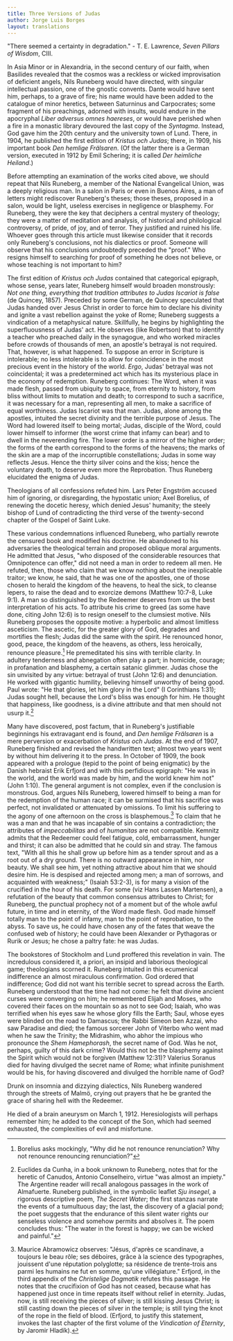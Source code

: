 ```yaml
---
title: Three Versions of Judas
author: Jorge Luis Borges
layout: translations
---
```


"There seemed a certainty in degradation." - T. E. Lawrence, _Seven Pillars of Wisdom_, CIII.

In Asia Minor or in Alexandria, in the second century of our faith, when Basilides revealed that the cosmos was a reckless or wicked improvisation of deficient angels, Nils Runeberg would have directed, with singular intellectual passion, one of the gnostic convents. Dante would have sent him, perhaps, to a grave of fire; his name would have been added to the catalogue of minor heretics, between Saturninus and Carpocrates; some fragment of his preachings, adorned with insults, would endure in the apocryphal _Liber adversus omnes haereses_, or would have perished when a fire in a monastic library devoured the last copy of the _Syntagma_. Instead, God gave him the 20th century and the university town of Lund. There, in 1904, he published the first edition of _Kristus och Judas_; there, in 1909, his important book _Den hemlige Frälsaren_. (Of the latter there is a German version, executed in 1912 by Emil Schering; it is called _Der heimliche Heiland_.)

Before attempting an examination of the works cited above, we should repeat that Nils Runeberg, a member of the National Evangelical Union, was a deeply religious man. In a salon in Paris or even in Buenos Aires, a man of letters might rediscover Runeberg's theses; those theses, proposed in a salon, would be light, useless exercises in negligence or blasphemy. For Runeberg, they were the key that deciphers a central mystery of theology; they were a matter of meditation and analysis, of historical and philological controversy, of pride, of joy, and of terror. They justified and ruined his life. Whoever goes through this article must likewise consider that it records only Runeberg's conclusions, not his dialectics or proof. Someone will observe that his conclusions undoubtedly preceded the "proof." Who resigns himself to searching for proof of something he does not believe, or whose teaching is not important to him?

The first edition of _Kristus och Judas_ contained that categorical epigraph, whose sense, years later, Runeberg himself would broaden monstrously: _Not one thing, everything that tradition attributes to Judas Iscariot is false_ (de Quincey, 1857). Preceded by some German, de Quincey speculated that Judas handed over Jesus Christ in order to force him to declare his divinity and ignite a vast rebellion against the yoke of Rome; Runeberg suggests a vindication of a metaphysical nature. Skillfully, he begins by highlighting the superfluousness of Judas' act. He observes (like Robertson) that to identify a teacher who preached daily in the synagogue, and who worked miracles before crowds of thousands of men, an apostle's betrayal is not required. That, however, is what happened. To suppose an error in Scripture is intolerable; no less intolerable is to allow for coincidence in the most precious event in the history of the world. _Ergo_, Judas' betrayal was not coincidental; it was a predetermined act which has its mysterious place in the economy of redemption. Runeberg continues: The Word, when it was made flesh, passed from ubiquity to space, from eternity to history, from bliss without limits to mutation and death; to correspond to such a sacrifice, it was necessary for a man, representing all men, to make a sacrifice of equal worthiness. Judas Iscariot was that man. Judas, alone among the apostles, intuited the secret divinity and the terrible purpose of Jesus. The Word had lowered itself to being mortal; Judas, disciple of the Word, could lower himself to informer (the worst crime that infamy can bear) and to dwell in the neverending fire. The lower order is a mirror of the higher order; the forms of the earth correspond to the forms of the heavens; the marks of the skin are a map of the incorruptible constellations; Judas in some way reflects Jesus. Hence the thirty silver coins and the kiss; hence the voluntary death, to deserve even more the Reprobation. Thus Runeberg elucidated the enigma of Judas.

Theologians of all confessions refuted him. Lars Peter Engström accused him of ignoring, or disregarding, the hypostatic union; Axel Borelius, of renewing the docetic heresy, which denied Jesus' humanity; the steely bishop of Lund of contradicting the third verse of the twenty-second chapter of the Gospel of Saint Luke.

These various condemnations influenced Runeberg, who partially rewrote the censured book and modified his doctrine. He abandoned to his adversaries the theological terrain and proposed oblique moral arguments. He admitted that Jesus, "who disposed of the considerable resources that Omnipotence can offer," did not need a man in order to redeem all men. He refuted, then, those who claim that we know nothing about the inexplicable traitor; we know, he said, that he was one of the apostles, one of those chosen to herald the kingdom of the heavens, to heal the sick, to cleanse lepers, to raise the dead and to exorcize demons (Matthew 10:7-8, Luke 9:1). A man so distinguished by the Redeemer deserves from us the best interpretation of his acts. To attribute his crime to greed (as some have done, citing John 12:6) is to resign oneself to the clumsiest motive. Nils Runeberg proposes the opposite motive: a hyperbolic and almost limitless asceticism. The ascetic, for the greater glory of God, degrades and mortifies the flesh; Judas did the same with the spirit. He renounced honor, good, peace, the kingdom of the heavens, as others, less heroically, renounce pleasure.[^1] He premeditated his sins with terrible clarity. In adultery tenderness and abnegation often play a part; in homicide, courage; in profanation and blasphemy, a certain satanic glimmer. Judas chose the sin unvisited by any virtue: betrayal of trust (John 12:6) and denunciation. He worked with gigantic humility, believing himself unworthy of being good. Paul wrote: "He that glories, let him glory in the Lord" (I Corinthians 1:31); Judas sought hell, because the Lord's bliss was enough for him. He thought that happiness, like goodness, is a divine attribute and that men should not usurp it.[^2]

Many have discovered, post factum, that in Runeberg's justifiable beginnings his extravagant end is found, and _Den hemlige Frälsaren_ is a mere perversion or exacerbation of _Kristus och Judas_. At the end of 1907, Runeberg finished and revised the handwritten text; almost two years went by without him delivering it to the press. In October of 1909, the book appeared with a prologue (tepid to the point of being enigmatic) by the Danish hebraist Erik Erfjord and with this perfidious epigraph: "He was in the world, and the world was made by him, and the world knew him not" (John 1:10). The general argument is not complex, even if the conclusion is monstrous. God, argues Nils Runeberg, lowered himself to being a man for the redemption of the human race; it can be surmised that his sacrifice was perfect, not invalidated or attenuated by omissions. To limit his suffering to the agony of one afternoon on the cross is blasphemous.[^3] To claim that he was a man and that he was incapable of sin contains a contradiction; the attributes of _impeccabilitas_ and of _humanitas_ are not compatible. Kemnitz admits that the Redeemer could feel fatigue, cold, embarrassment, hunger and thirst; it can also be admitted that he could sin and stray. The famous text, "With all this he shall grow up before him as a tender sprout and as a root out of a dry ground. There is no outward appearance in him, nor beauty. We shall see him, yet nothing attractive about him that we should desire him. He is despised and rejected among men; a man of sorrows, and acquainted with weakness;" (Isaiah 53:2-3), is for many a vision of the crucified in the hour of his death. For some (viz Hans Lassen Martensen), a refutation of the beauty that common consensus attributes to Christ; for Runeberg, the punctual prophecy not of a moment but of the whole awful future, in time and in eternity, of the Word made flesh. God made himself totally man to the point of infamy, man to the point of reprobation, to the abyss. To save us, he could have chosen any of the fates that weave the confused web of history; he could have been Alexander or Pythagoras or Rurik or Jesus; he chose a paltry fate: he was Judas.

The bookstores of Stockholm and Lund proffered this revelation in vain. The incredulous considered it, a priori, an insipid and laborious theological game; theologians scorned it. Runeberg intuited in this ecumenical indifference an almost miraculous confirmation. God ordered that indifference; God did not want his terrible secret to spread across the Earth. Runeberg understood that the time had not come: he felt that divine ancient curses were converging on him; he remembered Elijah and Moses, who covered their faces on the mountain so as not to see God; Isaiah, who was terrified when his eyes saw he whose glory fills the Earth; Saul, whose eyes were blinded on the road to Damascus; the Rabbi Simeon ben Azzai, who saw Paradise and died; the famous sorcerer John of Viterbo who went mad when he saw the Trinity; the Midrashim, who abhor the impious who pronounce the _Shem Hamephorash_, the secret name of God. Was he not, perhaps, guilty of this dark crime? Would this not be the blasphemy against the Spirit which would not be forgiven (Matthew 12:31)? Valerius Soranus died for having divulged the secret name of Rome; what infinite punishment would be his, for having discovered and divulged the horrible name of God?

Drunk on insomnia and dizzying dialectics, Nils Runeberg wandered through the streets of Malmö, crying out prayers that he be granted the grace of sharing hell with the Redeemer.

He died of a brain aneurysm on March 1, 1912. Heresiologists will perhaps remember him; he added to the concept of the Son, which had seemed exhausted, the complexities of evil and misfortune.

[^1]: Borelius asks mockingly, "Why did he not renounce renunciation? Why not renounce renouncing renunciation?"
[^2]: Euclides da Cunha, in a book unknown to Runeberg, notes that for the heretic of Canudos, Antonio Conselheiro, virtue "was almost an impiety." The Argentine reader will recall analogous passages in the work of Almafuerte. Runeberg published, in the symbolic leaflet _Sju insegel_, a rigorous descriptive poem, _The Secret Water_; the first stanzas narrate the events of a tumultuous day; the last, the discovery of a glacial pond; the poet suggests that the endurance of this silent water rights our senseless violence and somehow permits and absolves it. The poem concludes thus: "The water in the forest is happy; we can be wicked and painful."
[^3]: Maurice Abramowicz observes: "Jésus, d'après ce scandinave, a toujours le beau rôle; ses déboires, grâce à la science des typographes, jouissent d'une réputation polyglotte; sa résidence de trente-trois ans parmi les humains ne fut en somme, qu'une villégiature." Erfjord, in the third appendix of the _Christelige Dogmatik_ refutes this passage. He notes that the crucifixion of God has not ceased, because what has happened just once in time repeats itself without relief in eternity. Judas, now, is still receiving the pieces of silver; is still kissing Jesus Christ; is still casting down the pieces of silver in the temple; is still tying the knot of the rope in the field of blood. (Erfjord, to justify this statement, invokes the last chapter of the first volume of the _Vindication of Eternity_, by Jaromir Hladík).
